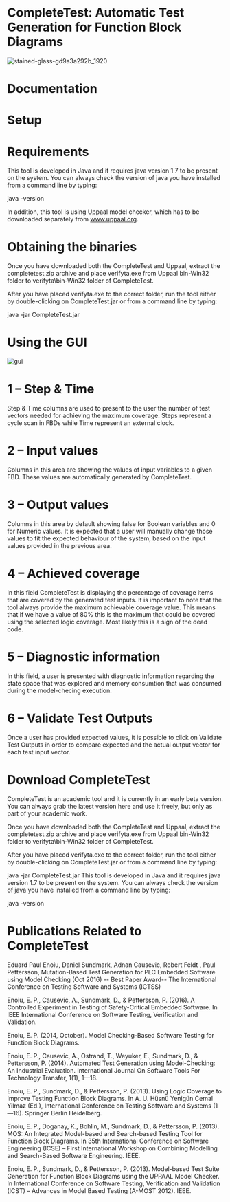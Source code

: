 # CompleteTest: Automatic Test Generation for Function Block Diagrams
![stained-glass-gd9a3a292b_1920](https://user-images.githubusercontent.com/7644735/160358479-ebcf8c0a-b51d-4052-99e1-1d72832796da.jpg)

# Documentation

# Setup
# Requirements
This tool is developed in Java and it requires java version 1.7 to be present on the system. You can always check the version of java you have installed from a command line by typing:

java -version

In addition, this tool is using Uppaal model checker, which has to be downloaded separately from www.uppaal.org.

# Obtaining the binaries

Once you have downloaded both the CompleteTest and Uppaal, extract the completetest.zip archive and place verifyta.exe from Uppaal bin-Win32 folder to verifyta\bin-Win32 folder of CompleteTest.

After you have placed verifyta.exe to the correct folder, run the tool either by double-clicking on CompleteTest.jar or from a command line by typing:

java -jar CompleteTest.jar

# Using the GUI

![gui](https://user-images.githubusercontent.com/7644735/160355856-359a4f8a-9992-4d97-aebf-30ba22fd84e5.png)


# 1 – Step & Time
Step & Time columns are used to present to the user the number of test vectors needed for achieving the maximum coverage. Steps represent a cycle scan in FBDs while Time represent an external clock.

# 2 – Input values
Columns in this area are showing the values of input variables to a given FBD. These values are automatically generated by CompleteTest.

# 3 – Output values
Columns in this area by default showing false for Boolean variables and 0 for Numeric values. It is expected that a user will manually change those values to fit the expected behaviour of the system, based on the input values provided in the previous area.

# 4 – Achieved coverage
In this field CompleteTest is displaying the percentage of coverage items that are covered by the generated test inputs. It is important to note that the tool always provide the maximum achievable coverage value. This means that if we have a value of 80% this is the maximum that could be covered using the selected logic coverage. Most likely this is a sign of the dead code.

# 5 – Diagnostic information
In this field, a user is presented with diagnostic information regarding the state space that was explored and memory consumtion that was consumed during the model-checing execution.

# 6 – Validate Test Outputs
Once a user has provided expected values, it is possible to click on Validate Test Outputs in order to compare expected and the actual output vector for each test input vector.

# Download CompleteTest
CompleteTest is an academic tool and it is currently in an early beta version.
You can always grab the latest version here and use it freely, but only as part of your academic work.

Once you have downloaded both the CompleteTest and Uppaal, extract the completetest.zip archive and place verifyta.exe from Uppaal bin-Win32 folder to verifyta\bin-Win32 folder of CompleteTest.

After you have placed verifyta.exe to the correct folder, run the tool either by double-clicking on CompleteTest.jar or from a command line by typing:

java -jar CompleteTest.jar
This tool is developed in Java and it requires java version 1.7 to be present on the system. You can always check the version of java you have installed from a command line by typing:

java -version

# Publications Related to CompleteTest

Eduard Paul Enoiu, Daniel Sundmark, Adnan Causevic, Robert Feldt , Paul Pettersson, Mutation-Based Test Generation for PLC Embedded Software using Model Checking (Oct 2016) -- Best Paper Award-- The International Conference on Testing Software and Systems (ICTSS)

Enoiu, E. P., Causevic, A., Sundmark, D., & Pettersson, P. (2016). A Controlled Experiment in Testing of Safety-Critical Embedded Software. In IEEE International Conference on Software Testing, Verification and Validation.

Enoiu, E. P. (2014, October). Model Checking-Based Software Testing for Function Block Diagrams.

Enoiu, E. P., Causevic, A., Ostrand, T., Weyuker, E., Sundmark, D., & Pettersson, P. (2014). Automated Test Generation using Model-Checking: An Industrial Evaluation. International Journal On Software Tools For Technology Transfer, 1(1), 1—18.


Enoiu, E. P., Sundmark, D., & Pettersson, P. (2013). Using Logic Coverage to Improve Testing Function Block Diagrams. In A. U. Hüsnü Yenigün Cemal Yilmaz (Ed.), International Conference on Testing Software and Systems (1—16). Springer Berlin Heidelberg.

Enoiu, E. P., Doganay, K., Bohlin, M., Sundmark, D., & Pettersson, P. (2013). MOS: An Integrated Model-based and Search-based Testing Tool for Function Block Diagrams. In 35th International Conference on Software Engineering (ICSE) – First International Workshop on Combining Modelling and Search-Based Software Engineering. IEEE.

Enoiu, E. P., Sundmark, D., & Pettersson, P. (2013). Model-based Test Suite Generation for Function Block Diagrams using the UPPAAL Model Checker. In International Conference on Software Testing, Verification and Validation (ICST) – Advances in Model Based Testing (A-MOST 2012). IEEE.
